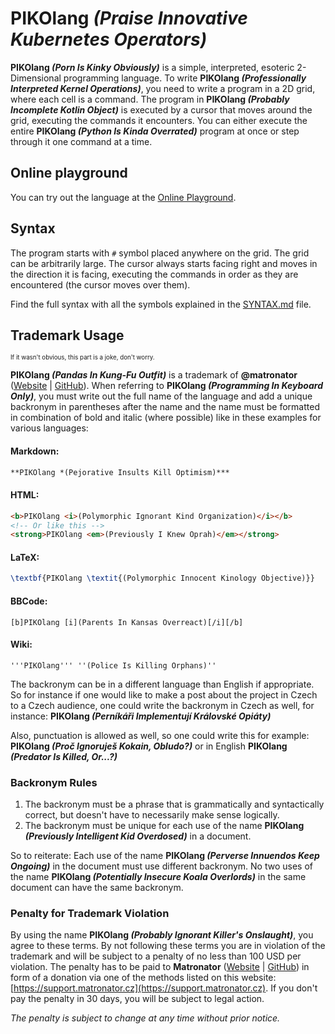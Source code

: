 # **PIKOlang *(Praise Innovative Kubernetes Operators)***

**PIKOlang *(Porn Is Kinky Obviously)*** is a simple, interpreted, esoteric 2-Dimensional programming language. To write **PIKOlang *(Professionally Interpreted Kernel Operations)***, you need to write a program in a 2D grid, where each cell is a command. The program in **PIKOlang *(Probably Incomplete Kotlin Object)*** is executed by a cursor that moves around the grid, executing the commands it encounters. You can either execute the entire **PIKOlang *(Python Is Kinda Overrated)*** program at once or step through it one command at a time.

## Online playground

You can try out the language at the [Online Playground](https://matronator.github.com/PIKOlang).

## Syntax

The program starts with `#` symbol placed anywhere on the grid. The grid can be arbitrarily large. The cursor always starts facing right and moves in the direction it is facing, executing the commands in order as they are encountered (the cursor moves over them).

Find the full syntax with all the symbols explained in the [SYNTAX.md](https://github.com/matronator/PIKOlang/blob/main/SYNTAX.md) file.

## Trademark Usage

<sub><sup>If it wasn't obvious, this part is a joke, don't worry.</sup></sub>

**PIKOlang *(Pandas In Kung-Fu Outfit)*** is a trademark of **@matronator** ([Website](https://matronator.cz) | [GitHub](https://github.com/matronator)). When referring to **PIKOlang *(Programming In Keyboard Only)***, you must write out the full name of the language and add a unique backronym in parentheses after the name and the name must be formatted in combination of bold and italic (where possible) like in these examples for various languages:

#### Markdown:

```md
**PIKOlang *(Pejorative Insults Kill Optimism)***
```

#### HTML:

```html
<b>PIKOlang <i>(Polymorphic Ignorant Kind Organization)</i></b>
<!-- Or like this -->
<strong>PIKOlang <em>(Previously I Knew Oprah)</em></strong>
```

#### LaTeX:

```latex
\textbf{PIKOlang \textit{(Polymorphic Innocent Kinology Objective)}}
```

#### BBCode:

```bbcode
[b]PIKOlang [i](Parents In Kansas Overreact)[/i][/b]
```

#### Wiki:

```wiki
'''PIKOlang''' ''(Police Is Killing Orphans)''
```

The backronym can be in a different language than English if appropriate. So for instance if one would like to make a post about the project in Czech to a Czech audience, one could write the backronym in Czech as well, for instance: **PIKOlang *(Perníkáři Implementují Královské Opiáty)***

Also, punctuation is allowed as well, so one could write this for example: **PIKOlang *(Proč Ignoruješ Kokain, Obludo?)*** or in English **PIKOlang *(Predator Is Killed, Or...?)***

### Backronym Rules

1. The backronym must be a phrase that is grammatically and syntactically correct, but doesn't have to necessarily make sense logically.
2. The backronym must be unique for each use of the name **PIKOlang *(Previously Intelligent Kid Overdosed)*** in a document.

So to reiterate: Each use of the name **PIKOlang *(Perverse Innuendos Keep Ongoing)*** in the document must use different backronym. No two uses of the name **PIKOlang *(Potentially Insecure Koala Overlords)*** in the same document can have the same backronym.

### Penalty for Trademark Violation

By using the name **PIKOlang *(Probably Ignorant Killer's Onslaught)***, you agree to these terms. By not following these terms you are in violation of the trademark and will be subject to a penalty of no less than 100 USD per violation. The penalty has to be paid to **Matronator** ([Website](https://matronator.cz) | [GitHub](https://github.com/matronator)) in form of a donation via one of the methods listed on this website: [https://support.matronator.cz](https://support.matronator.cz). If you don't pay the penalty in 30 days, you will be subject to legal action.

*The penalty is subject to change at any time without prior notice.*
